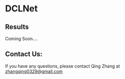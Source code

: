 # DCLNet  
 
## Results   
Coming Soon....     

## Contact Us:  
If you have any questions, please contact Qing Zhang at zhangqing0329@gmail.com   
 